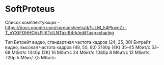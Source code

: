 # SoftProteus
Список комплектующих - https://docs.google.com/spreadsheets/d/1ULM_E4PkwnZz-T_nYXtFOHHOVsPlIKTcILNTqzlB4rk/edit?usp=sharing


Тип	Битрейт видео, стандартная частота кадров (24, 25, 30)	Битрейт видео, высокая частота кадров (48, 50, 60)
2160p (4К)             	 35–45 Мбит/с	                             53–68 Мбит/с
1440p (2К)	             16 Мбит/c                                   24 Мбит/c
1080p	                 8 Мбит/c                                    12 Мбит/c
720p	                 5 Мбит/                                     7,5 Мбит/c